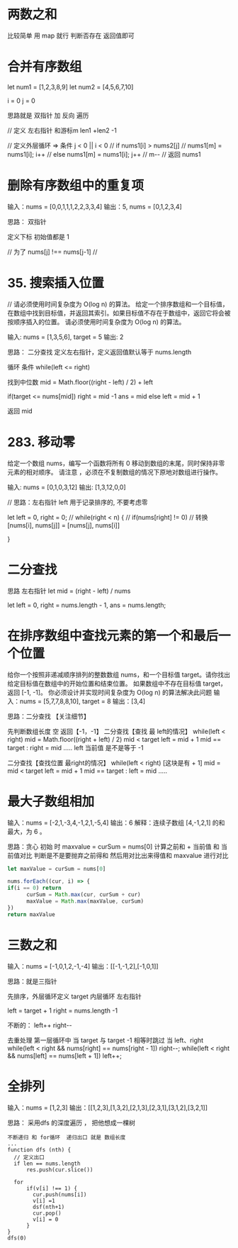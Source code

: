 # 两数之和
比较简单 用 map 就行
判断否存在 返回值即可



# 合并有序数组
let num1 = [1,2,3,8,9]
let num2 = [4,5,6,7,10]

i = 0
j = 0

思路就是 双指针 加 反向 遍历

// 定义 左右指针 和游标m len1 +len2 -1

// 定义外层循环 => 条件 j < 0 || i < 0
// if nums1[i] > nums2[j]
//    nums1[m] = nums1[i];  i++
// else nums1[m] = nums1[i]; j++
// m--
// 返回 nums1


# 删除有序数组中的重复项
输入：nums = [0,0,1,1,1,2,2,3,3,4]
输出：5, nums = [0,1,2,3,4]

思路：
双指针

定义下标 初始值都是 1

// 为了 nums[j] !== nums[j-1]
// 


# 35. 搜索插入位置
// 请必须使用时间复杂度为 O(log n) 的算法。
给定一个排序数组和一个目标值，在数组中找到目标值，并返回其索引。如果目标值不存在于数组中，返回它将会被按顺序插入的位置。
请必须使用时间复杂度为 O(log n) 的算法。

输入: nums = [1,3,5,6], target = 5
输出: 2

思路： 二分查找
定义左右指针，定义返回值默认等于 nums.length

循环 条件 while(left <= right)

找到中位数 mid = Math.floor((right - left) / 2) + left

if(target <= nums[mid]) 
    right = mid -1
    ans = mid
else 
    left = mid + 1

返回 mid

# 283. 移动零
给定一个数组 nums，编写一个函数将所有 0 移动到数组的末尾，同时保持非零元素的相对顺序。
请注意 ，必须在不复制数组的情况下原地对数组进行操作。

输入: nums = [0,1,0,3,12]
输出: [1,3,12,0,0]

// 思路：左右指针 left 用于记录排序的, 不要考虑零

let left = 0, right = 0;
// while(right < n) {
//   if(nums[right] != 0) 
//    转换 [nums[i], nums[j]] = [nums[j], nums[i]]

}

# 二分查找
思路 左右指针 
let mid = (right - left) / nums

let left = 0, right = nums.length - 1, ans = nums.length;

# 在排序数组中查找元素的第一个和最后一个位置
给你一个按照非递减顺序排列的整数数组 nums，和一个目标值 target。请你找出给定目标值在数组中的开始位置和结束位置。
如果数组中不存在目标值 target，返回 [-1, -1]。
你必须设计并实现时间复杂度为 O(log n) 的算法解决此问题
输入：nums = [5,7,7,8,8,10], target = 8
输出：[3,4]

思路：二分查找 【关注细节】

先判断数组长度 空 返回【-1，-1】
二分查找【查找 最 left的情况】
   while(left < right) 
    mid = Math.floor((right + left) / 2)
    mid < target left = mid + 1  mid == target : right = mid  .....
   left 当前值 是不是等于 -1

二分查找【查找位置 最right的情况】
   while(left < right) 
   [这块是有 + 1]
    mid = 
    mid < target left = mid + 1  mid == target : left = mid  .....









 # 最大子数组相加
输入：nums = [-2,1,-3,4,-1,2,1,-5,4]
输出：6
解释：连续子数组 [4,-1,2,1] 的和最大，为 6 。

思路：贪心
      初始 时 maxvalue =  curSum = nums[0]
      计算之前和 + 当前值 和 当前值对比 判断是不是要抛弃之前得和
      然后用对比出来得值和 maxvalue 进行对比

```js
let maxValue = curSum = nums[0]

nums.forEach((cur, i) => {
if(i == 0) return
      curSum = Math.max(cur, curSum + cur)
      maxValue = Math.max(maxValue, curSum)
})
return maxValue
```
# 三数之和

输入：nums = [-1,0,1,2,-1,-4]
输出：[[-1,-1,2],[-1,0,1]]


思路：就是三指针

先排序，外层循环定义 target 
内层循环 左右指针

left = target + 1
right = nums.length -1

不断的：
left++ 
right--

去重处理
第一层循环中
当 target 与 target -1 相等时跳过
当 left、right
while(left < right && nums[right] == nums[right - 1]) right--;
while(left < right && nums[left] == nums[left + 1]) left++;


# 全排列
输入：nums = [1,2,3]
输出：[[1,2,3],[1,3,2],[2,1,3],[2,3,1],[3,1,2],[3,2,1]]

思路：
    采用dfs 的深度遍历 ， 把他想成一棵树

    不断递归 和 for循环  递归出口 就是 数组长度
    ...
    function dfs (nth) {
      // 定义出口
      if len == nums.length
          res.push(cur.slice())

      for
          if(v[i] !== 1) {
            cur.push(nums[i])
            v[i] =1
            dsf(nth+1)
            cur.pop()
            v[i] = 0
          }
    }
    dfs(0)
